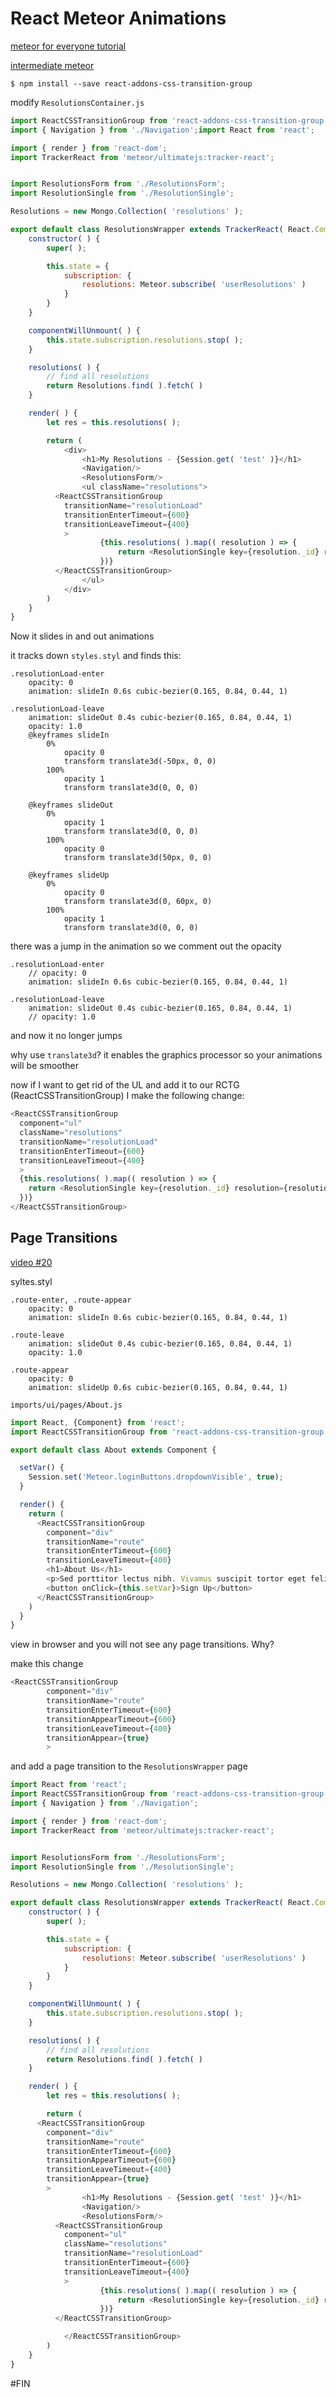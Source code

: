 # React Meteor Animations
[meteor for everyone tutorial](https://www.youtube.com/watch?v=hgjyr6BPAtA&list=PLLnpHn493BHECNl9I8gwos-hEfFrer7TV
)

[intermediate meteor](https://www.youtube.com/watch?v=BI8IslJHSag&list=PLLnpHn493BHFYZUSK62aVycgcAouqBt7V)

`$ npm install --save react-addons-css-transition-group`

modify `ResolutionsContainer.js`

```js
import ReactCSSTransitionGroup from 'react-addons-css-transition-group';
import { Navigation } from './Navigation';import React from 'react';

import { render } from 'react-dom';
import TrackerReact from 'meteor/ultimatejs:tracker-react';


import ResolutionsForm from './ResolutionsForm';
import ResolutionSingle from './ResolutionSingle';

Resolutions = new Mongo.Collection( 'resolutions' );

export default class ResolutionsWrapper extends TrackerReact( React.Component ) {
	constructor( ) {
		super( );

		this.state = {
			subscription: {
				resolutions: Meteor.subscribe( 'userResolutions' )
			}
		}
	}

	componentWillUnmount( ) {
		this.state.subscription.resolutions.stop( );
	}

	resolutions( ) {
		// find all resolutions
		return Resolutions.find( ).fetch( )
	}

	render( ) {
		let res = this.resolutions( );

		return (
			<div>
				<h1>My Resolutions - {Session.get( 'test' )}</h1>
				<Navigation/>
				<ResolutionsForm/>
				<ul className="resolutions">
          <ReactCSSTransitionGroup
            transitionName="resolutionLoad"
            transitionEnterTimeout={600}
            transitionLeaveTimeout={400}
            >
  					{this.resolutions( ).map(( resolution ) => {
  						return <ResolutionSingle key={resolution._id} resolution={resolution}/>
  					})}
          </ReactCSSTransitionGroup>
				</ul>
			</div>
		)
	}
}
```

Now it slides in and out animations

it tracks down `styles.styl` and finds this:

```stylus
.resolutionLoad-enter
    opacity: 0
    animation: slideIn 0.6s cubic-bezier(0.165, 0.84, 0.44, 1)

.resolutionLoad-leave
    animation: slideOut 0.4s cubic-bezier(0.165, 0.84, 0.44, 1)
    opacity: 1.0
    @keyframes slideIn
        0%
            opacity 0
            transform translate3d(-50px, 0, 0)
        100%
            opacity 1
            transform translate3d(0, 0, 0)

    @keyframes slideOut
        0%
            opacity 1
            transform translate3d(0, 0, 0)
        100%
            opacity 0
            transform translate3d(50px, 0, 0)

    @keyframes slideUp
        0%
            opacity 0
            transform translate3d(0, 60px, 0)
        100%
            opacity 1
            transform translate3d(0, 0, 0)
```

there was a jump in the animation so we comment out the opacity

```stylus
.resolutionLoad-enter
    // opacity: 0
    animation: slideIn 0.6s cubic-bezier(0.165, 0.84, 0.44, 1)

.resolutionLoad-leave
    animation: slideOut 0.4s cubic-bezier(0.165, 0.84, 0.44, 1)
    // opacity: 1.0
```

and now it no longer jumps

why use `translate3d`?
it enables the graphics processor
so your animations will be smoother

now if I want to get rid of the UL and add it to our RCTG (ReactCSSTransitionGroup) I make the following change:

```js
<ReactCSSTransitionGroup
  component="ul"
  className="resolutions"
  transitionName="resolutionLoad"
  transitionEnterTimeout={600}
  transitionLeaveTimeout={400}
  >
  {this.resolutions( ).map(( resolution ) => {
    return <ResolutionSingle key={resolution._id} resolution={resolution}/>
  })}
</ReactCSSTransitionGroup>
```

## Page Transitions
[video #20](https://www.youtube.com/watch?v=UptJPJpKVeo&index=20&list=PL6klK99EwGXj6IED7wO8V9nJJIj4_vpDh)

syltes.styl

```stylus
.route-enter, .route-appear
    opacity: 0
    animation: slideIn 0.6s cubic-bezier(0.165, 0.84, 0.44, 1)

.route-leave
    animation: slideOut 0.4s cubic-bezier(0.165, 0.84, 0.44, 1)
    opacity: 1.0

.route-appear
    opacity: 0
    animation: slideUp 0.6s cubic-bezier(0.165, 0.84, 0.44, 1)
```

`imports/ui/pages/About.js`

```js
import React, {Component} from 'react';
import ReactCSSTransitionGroup from 'react-addons-css-transition-group';

export default class About extends Component {

  setVar() {
    Session.set('Meteor.loginButtons.dropdownVisible', true);
  }

  render() {
    return (
      <ReactCSSTransitionGroup
        component="div"
        transitionName="route"
        transitionEnterTimeout={600}
        transitionLeaveTimeout={400}
        <h1>About Us</h1>
        <p>Sed porttitor lectus nibh. Vivamus suscipit tortor eget felis porttitor volutpat. Pellentesque in ipsum id orci porta dapibus. Cras ultricies ligula sed magna dictum porta. Curabitur arcu erat, accumsan id imperdiet et, porttitor at sem. Vestibulum ante ipsum primis in faucibus orci luctus et ultrices posuere cubilia Curae; Donec velit neque, auctor sit amet aliquam vel, ullamcorper sit amet ligula. Sed porttitor lectus nibh. Curabitur non nulla sit amet nisl tempus convallis quis ac lectus. Lorem ipsum dolor sit amet, consectetur adipiscing elit. Lorem ipsum dolor sit amet, consectetur adipiscing elit.</p>
        <button onClick={this.setVar}>Sign Up</button>
      </ReactCSSTransitionGroup>
    )
  }
}
```
view in browser and you will not see any page transitions. Why?

make this change

```js
<ReactCSSTransitionGroup
        component="div"
        transitionName="route"
        transitionEnterTimeout={600}
        transitionAppearTimeout={600}
        transitionLeaveTimeout={400}
        transitionAppear={true}
        >
```

and add a page transition to the `ResolutionsWrapper` page

```js
import React from 'react';
import ReactCSSTransitionGroup from 'react-addons-css-transition-group';
import { Navigation } from './Navigation';

import { render } from 'react-dom';
import TrackerReact from 'meteor/ultimatejs:tracker-react';


import ResolutionsForm from './ResolutionsForm';
import ResolutionSingle from './ResolutionSingle';

Resolutions = new Mongo.Collection( 'resolutions' );

export default class ResolutionsWrapper extends TrackerReact( React.Component ) {
	constructor( ) {
		super( );

		this.state = {
			subscription: {
				resolutions: Meteor.subscribe( 'userResolutions' )
			}
		}
	}

	componentWillUnmount( ) {
		this.state.subscription.resolutions.stop( );
	}

	resolutions( ) {
		// find all resolutions
		return Resolutions.find( ).fetch( )
	}

	render( ) {
		let res = this.resolutions( );

		return (
      <ReactCSSTransitionGroup
        component="div"
        transitionName="route"
        transitionEnterTimeout={600}
        transitionAppearTimeout={600}
        transitionLeaveTimeout={400}
        transitionAppear={true}
        >
				<h1>My Resolutions - {Session.get( 'test' )}</h1>
				<Navigation/>
				<ResolutionsForm/>
          <ReactCSSTransitionGroup
            component="ul"
            className="resolutions"
            transitionName="resolutionLoad"
            transitionEnterTimeout={600}
            transitionLeaveTimeout={400}
            >
  					{this.resolutions( ).map(( resolution ) => {
  						return <ResolutionSingle key={resolution._id} resolution={resolution}/>
  					})}
          </ReactCSSTransitionGroup>

			</ReactCSSTransitionGroup>
		)
	}
}
```

#FIN 